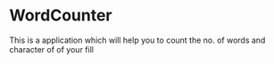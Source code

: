 # WordCounter
This is a application which will help you to count the no. of words and character of of your fill
